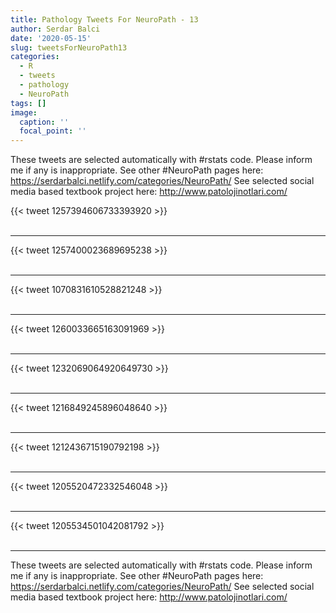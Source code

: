 ```yaml
---
title: Pathology Tweets For NeuroPath - 13
author: Serdar Balci
date: '2020-05-15'
slug: tweetsForNeuroPath13
categories:
  - R
  - tweets
  - pathology
  - NeuroPath
tags: []
image:
  caption: ''
  focal_point: ''
---
```



These tweets are selected automatically with #rstats code. Please inform me if any is inappropriate.
See other #NeuroPath pages here: https://serdarbalci.netlify.com/categories/NeuroPath/ 
See selected social media based textbook project here: http://www.patolojinotlari.com/

{{< tweet 1257394606733393920 >}}
<br>
<br>
<hr>
{{< tweet 1257400023689695238 >}}
<br>
<br>
<hr>
{{< tweet 1070831610528821248 >}}
<br>
<br>
<hr>
{{< tweet 1260033665163091969 >}}
<br>
<br>
<hr>
{{< tweet 1232069064920649730 >}}
<br>
<br>
<hr>
{{< tweet 1216849245896048640 >}}
<br>
<br>
<hr>
{{< tweet 1212436715190792198 >}}
<br>
<br>
<hr>
{{< tweet 1205520472332546048 >}}
<br>
<br>
<hr>
{{< tweet 1205534501042081792 >}}
<br>
<br>
<hr>


These tweets are selected automatically with #rstats code. Please inform me if any is inappropriate.
See other #NeuroPath pages here: https://serdarbalci.netlify.com/categories/NeuroPath/ 
See selected social media based textbook project here: http://www.patolojinotlari.com/
